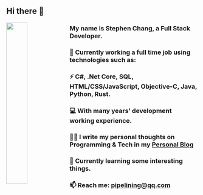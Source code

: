 ## Hi there 👋

<img src="https://cdn-fawn.vercel.app/icons/Python.png" style="float:left;display:inline-block" width="33%" alt="">

### My name is Stephen Chang, a Full Stack Developer.
### 🔭 Currently working a full time job using technologies such as:
### ⚡ C#, .Net Core, SQL, HTML/CSS/JavaScript, Objective-C, Java, Python, Rust.
### 💻 With many years' development working experience.
### ✍🏻 I write my personal thoughts on Programming & Tech in my [Personal Blog](https://zdd.vercel.app)
### 🌱 Currently learning some interesting things.
### 📫 Reach me: pipelining@qq.com
